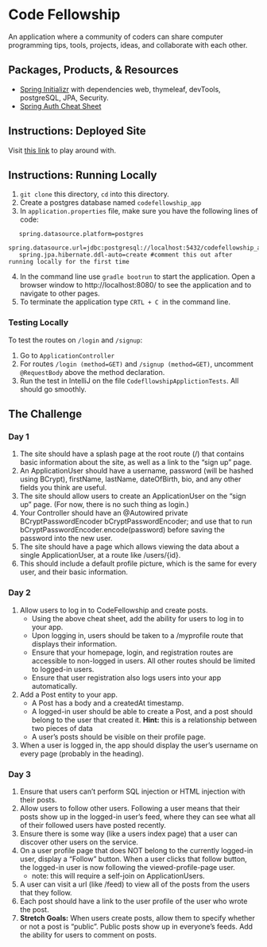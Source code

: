 # Code Fellowship
An application where a community of coders can share computer programming tips, tools, projects, ideas, and collaborate with each other.

## Packages, Products, & Resources
* [Spring Initializr](https://start.spring.io/) with dependencies web, thymeleaf, devTools, postgreSQL, JPA, Security.
* [Spring Auth Cheat Sheet](https://github.com/codefellows/seattle-java-401d2/blob/master/SpringAuthCheatSheet.md)

## Instructions: Deployed Site
Visit [this link](https://afternoon-brook-28815.herokuapp.com/) to play around with. 

## Instructions: Running Locally
1. `git clone` this directory, `cd` into this directory.
2. Create a postgres database named `codefellowship_app`
3. In `application.properties` file, make sure you have the following lines of code:
```
   spring.datasource.platform=postgres
   spring.datasource.url=jdbc:postgresql://localhost:5432/codefellowship_app
   spring.jpa.hibernate.ddl-auto=create #comment this out after running locally for the first time
```
4. In the command line use `gradle bootrun` to start the application. Open a browser window to http://localhost:8080/ to see the application and to navigate to other pages.
5. To terminate the application type `CRTL + C `in the command line.

### Testing Locally
To test the routes on `/login` and `/signup`:
1. Go to `ApplicationController`
2. For routes `/login (method=GET)` and `/signup (method=GET)`, uncomment `@RequestBody` above the method declaration.
3. Run the test in IntelliJ on the file `CodefllowshipApplictionTests`. All should go smoothly. 

## The Challenge
### Day 1
1. The site should have a splash page at the root route (/) that contains basic information about the site, as well as a link to the “sign up” page.
2. An ApplicationUser should have a username, password (will be hashed using BCrypt), firstName, lastName, dateOfBirth, bio, and any other fields you think are useful.
3. The site should allow users to create an ApplicationUser on the “sign up” page. (For now, there is no such thing as login.)
4. Your Controller should have an @Autowired private BCryptPasswordEncoder bCryptPasswordEncoder; and use that to run bCryptPasswordEncoder.encode(password) before saving the password into the new user.
5. The site should have a page which allows viewing the data about a single ApplicationUser, at a route like /users/{id}.
6. This should include a default profile picture, which is the same for every user, and their basic information.

### Day 2
1. Allow users to log in to CodeFellowship and create posts.
    * Using the above cheat sheet, add the ability for users to log in to your app.
    * Upon logging in, users should be taken to a /myprofile route that displays their information.
    * Ensure that your homepage, login, and registration routes are accessible to non-logged in users. All other routes should be limited to logged-in users.
    * Ensure that user registration also logs users into your app automatically.
2. Add a Post entity to your app.
    * A Post has a body and a createdAt timestamp.
    * A logged-in user should be able to create a Post, and a post should belong to the user that created it. **Hint:** this is a relationship between two pieces of data
    * A user’s posts should be visible on their profile page.
3. When a user is logged in, the app should display the user’s username on every page (probably in the heading).

### Day 3
1. Ensure that users can’t perform SQL injection or HTML injection with their posts.
2. Allow users to follow other users. Following a user means that their posts show up in the logged-in user’s feed, where they can see what all of their followed users have posted recently.
3. Ensure there is some way (like a users index page) that a user can discover other users on the service.
4. On a user profile page that does NOT belong to the currently logged-in user, display a “Follow” button. When a user clicks that follow button, the logged-in user is now following the viewed-profile-page user.
    * note: this will require a self-join on ApplicationUsers.
5. A user can visit a url (like /feed) to view all of the posts from the users that they follow.
6. Each post should have a link to the user profile of the user who wrote the post.
7. **Stretch Goals:** When users create posts, allow them to specify whether or not a post is “public”. Public posts show up in everyone’s feeds. Add the ability for users to comment on posts.
